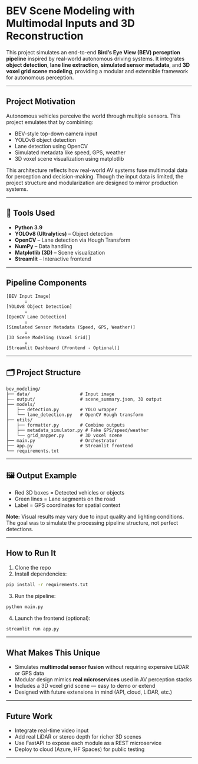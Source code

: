 #  BEV Scene Modeling with Multimodal Inputs and 3D Reconstruction

This project simulates an end-to-end **Bird’s Eye View (BEV) perception pipeline** inspired by real-world autonomous driving systems. It integrates **object detection**, **lane line extraction**, **simulated sensor metadata**, and **3D voxel grid scene modeling**, providing a modular and extensible framework for autonomous perception.

---

##  Project Motivation
Autonomous vehicles perceive the world through multiple sensors. This project emulates that by combining:
- BEV-style top-down camera input
- YOLOv8 object detection
- Lane detection using OpenCV
- Simulated metadata like speed, GPS, weather
- 3D voxel scene visualization using matplotlib

This architecture reflects how real-world AV systems fuse multimodal data for perception and decision-making. Though the input data is limited, the project structure and modularization are designed to mirror production systems.

---

## 🔧 Tools Used
- **Python 3.9**
- **YOLOv8 (Ultralytics)** – Object detection
- **OpenCV** – Lane detection via Hough Transform
- **NumPy** – Data handling
- **Matplotlib (3D)** – Scene visualization
- **Streamlit** – Interactive frontend

---

##  Pipeline Components
```
[BEV Input Image]
       ↓
[YOLOv8 Object Detection]
       ↓
[OpenCV Lane Detection]
       ↓
[Simulated Sensor Metadata (Speed, GPS, Weather)]
       ↓
[3D Scene Modeling (Voxel Grid)]
       ↓
[Streamlit Dashboard (Frontend - Optional)]
```

---

## 🗂 Project Structure
```
bev_modeling/
├── data/                   # Input image
├── output/                 # scene_summary.json, 3D output
├── models/
│   ├── detection.py        # YOLO wrapper
│   └── lane_detection.py   # OpenCV Hough transform
├── utils/
│   ├── formatter.py        # Combine outputs
│   ├── metadata_simulator.py # Fake GPS/speed/weather
│   └── grid_mapper.py      # 3D voxel scene
├── main.py                 # Orchestrator
├── app.py                  # Streamlit frontend
└── requirements.txt
```

---

## 🖼 Output Example
- Red 3D boxes = Detected vehicles or objects
- Green lines = Lane segments on the road
- Label = GPS coordinates for spatial context

**Note:** Visual results may vary due to input quality and lighting conditions. The goal was to simulate the processing pipeline structure, not perfect detections.

---

##  How to Run It
1. Clone the repo
2. Install dependencies:
```bash
pip install -r requirements.txt
```
3. Run the pipeline:
```bash
python main.py
```
4. Launch the frontend (optional):
```bash
streamlit run app.py
```

---

##  What Makes This Unique
- Simulates **multimodal sensor fusion** without requiring expensive LiDAR or GPS data
- Modular design mimics **real microservices** used in AV perception stacks
- Includes a 3D voxel grid scene — easy to demo or extend
- Designed with future extensions in mind (API, cloud, LiDAR, etc.)

---

##  Future Work
- Integrate real-time video input
- Add real LiDAR or stereo depth for richer 3D scenes
- Use FastAPI to expose each module as a REST microservice
- Deploy to cloud (Azure, HF Spaces) for public testing

---

